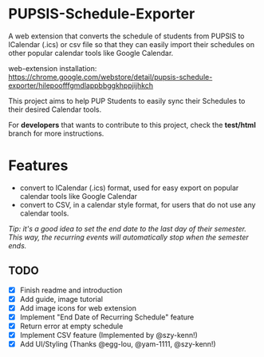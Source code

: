 # PUPSIS-Schedule-Exporter
A web extension that converts the schedule of students from PUPSIS to ICalendar (.ics) or csv file so that they can easily import their schedules on other popular calendar tools like Google Calendar.

web-extension installation: https://chrome.google.com/webstore/detail/pupsis-schedule-exporter/hilepoofffgmdlappbbggkhppjijhkch

This project aims to help PUP Students to easily sync their Schedules to their desired Calendar tools.

For **developers** that wants to contribute to this project, check the **test/html** branch for more instructions.
<br>


# Features
- convert to ICalendar (.ics) format, used for easy export on popular calendar tools like Google Calendar
- convert to CSV, in a calendar style format, for users that do not use any calendar tools. 

*Tip: it's a good idea to set the end date to the last day of their semester. This way, the recurring events will automatically stop when the semester ends.*

## TODO
- [x] Finish readme and introduction
- [x] Add guide, image tutorial 
- [x] Add image icons for web extension
- [x] Implement "End Date of Recurring Schedule" feature
- [x] Return error at empty schedule
- [x] Implement CSV feature (Implemented by @szy-kenn!)
- [x] Add UI/Styling (Thanks @egg-lou, @yam-1111, @szy-kenn!)